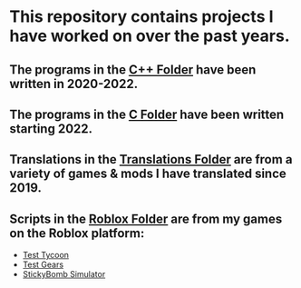 # This repository contains projects I have worked on over the past years.

## The programs in the [C++ Folder](https://github.com/ErnestasKaralius/C-Programs/tree/main/C%2B%2B) have been written in 2020-2022.

## The programs in the [C Folder](https://github.com/ErnestasKaralius/C-Programs/tree/main/C) have been written starting 2022.

## Translations in the [Translations Folder](https://github.com/ErnestasKaralius/Projects/tree/main/Translations) are from a variety of games & mods I have translated since 2019.

## Scripts in the [Roblox Folder](https://github.com/ErnestasKaralius/Projects/tree/main/Roblox) are from my games on the Roblox platform:
- [Test Tycoon](https://www.roblox.com/games/8718844267/Test-Tycoon)
- [Test Gears](https://www.roblox.com/games/10438395581/Test-Gears)
- [StickyBomb Simulator](https://www.roblox.com/games/1529387861/Stickybomb-Simulator)
